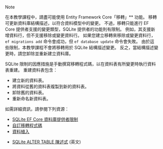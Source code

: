 
> [!NOTE]
> 在本教學課程中，請盡可能使用 Entity Framework Core「移轉」** 功能。 移轉可更新資料庫結構描述，以符合資料模型中的變更。 不過，移轉只能進行 EF Core 提供者支援的變更類型，SQLite 提供者的功能則有限制。 例如，其支援新增資料行，但不支援移除或變更資料行。 如果您建立移轉來移除或變更資料行，`ef migrations add` 命令會成功，但 `ef database update` 命令會失敗。 由於這些限制，本教學課程不會將移轉用於 SQLite 結構描述變更。 反之，當結構描述變更時，請您卸除並重新建立資料庫。
>
>SQLite 限制的因應措施是手動撰寫移轉程式碼，以在資料表有所變更時執行資料表重建。 重建資料表包含：
>
>* 建立新的資料表。
>* 將資料從舊的資料表複製到新的資料表。
>* 卸除舊的資料表。
>* 重新命名新資料表。
>
>如需詳細資訊，請參閱下列資源：
>
> * [SQLite EF Core 資料庫提供者限制](/ef/core/providers/sqlite/limitations)
> * [自訂移轉程式碼](/ef/core/managing-schemas/migrations/#customize-migration-code)
> * [資料植入](/ef/core/modeling/data-seeding)
  * [SQLite ALTER TABLE 陳述式](https://sqlite.org/lang_altertable.html) \(英文\)
